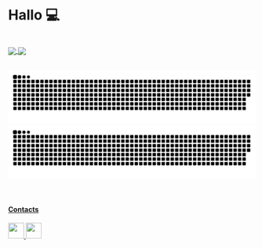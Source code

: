 <h1>Hallo 💻</h1>
</br>
<div>
  <a href="https://github.com/reistence">
   <img align="center" height="150em"   src="https://github-readme-stats.vercel.app/api/top-langs/?username=reistence&layout=compact&langs_count=10&theme=dark&show_icons=true"/>
  <img align="center"  height="150em"  src="https://github-readme-stats.vercel.app/api?username=reistence&show_icons=true&theme=dark&include_all_commits=true&count_private=true&hide=issues"/>
</div>
 
  
</br>



<div>

  ![github contribution grid snake animation](https://raw.githubusercontent.com/reistence/reistence/output/github-contribution-grid-snake-dark.svg#gh-dark-mode-only)![github contribution grid snake animation](https://raw.githubusercontent.com/reistence/reistence/output/github-contribution-grid-snake.svg#gh-light-mode-only)
 
</div>

</br> 
<h4>Contacts</h4>
<div> 
  <a href="https://www.linkedin.com/in/valerio-gunter-lamberti">
     <img src="https://github.com/gauravghongde/social-icons/blob/master/PNG/Black/LinkedIN_black.png" width="32" height="32"/>
  </a>
  <a href="mailto:gvlamberti@gmail.com">
     <img src="https://github.com/gauravghongde/social-icons/blob/master/PNG/Black/Gmail_black.png" width="32" height="32"/>
  </a>
</div>
